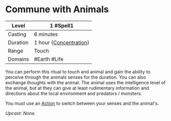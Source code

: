 # Commune with Animals

| Level    | 1 #Spell1                                          |
| -------- | -------------------------------------------------- |
| Casting  | 6 minutes                                          |
| Duration | 1 hour ([Concentration](../../../Concentration.md)) |
| Range    | Touch                                              |
| Domains  | #Earth #Life                                       |

You can perform this ritual to touch and animal and gain the ability to perceive through the animals senses for the duration. You can also exchange thoughts with the animal. The animal uses the intelligence level of the animal, but at they can give at least rudimentary information and directions about the local environment and predators / monsters.

You must use an [Action](../../../../Game%20Procedures/Action.md) to switch between your senses and the animal's.

*Upcast: None.*